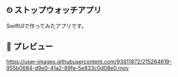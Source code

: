 ## ⏲ ストップウォッチアプリ
SwiftUIで作ってみたアプリです。

## 👀 プレビュー

https://user-images.githubusercontent.com/93811872/215264619-955b0684-d9e0-41a2-89fe-5e833c0d08e0.mov

